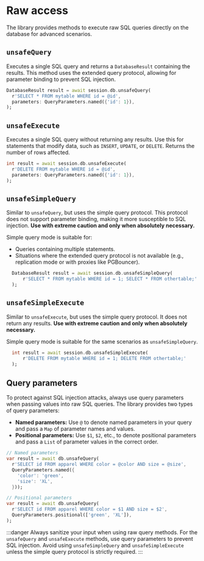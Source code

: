 # Raw access

The library provides methods to execute raw SQL queries directly on the database for advanced scenarios.

## `unsafeQuery`

Executes a single SQL query and returns a `DatabaseResult` containing the results. This method uses the extended query protocol, allowing for parameter binding to prevent SQL injection.

```dart
DatabaseResult result = await session.db.unsafeQuery(
  r'SELECT * FROM mytable WHERE id = @id', 
  parameters: QueryParameters.named({'id': 1}),
);
```

## `unsafeExecute`

Executes a single SQL query without returning any results. Use this for statements that modify data, such as `INSERT`, `UPDATE`, or `DELETE`. Returns the number of rows affected.

```dart
int result = await session.db.unsafeExecute(
  r'DELETE FROM mytable WHERE id = @id',
  parameters: QueryParameters.named({'id': 1}),
);
```

## `unsafeSimpleQuery`

Similar to `unsafeQuery`, but uses the simple query protocol. This protocol does not support parameter binding, making it more susceptible to SQL injection. **Use with extreme caution and only when absolutely necessary.**

Simple query mode is suitable for:

* Queries containing multiple statements.
* Situations where the extended query protocol is not available (e.g., replication mode or with proxies like PGBouncer).


```dart
  DatabaseResult result = await session.db.unsafeSimpleQuery(
      r'SELECT * FROM mytable WHERE id = 1; SELECT * FROM othertable;'
  );
```

## `unsafeSimpleExecute`

Similar to `unsafeExecute`, but uses the simple query protocol. It does not return any results. **Use with extreme caution and only when absolutely necessary.**

Simple query mode is suitable for the same scenarios as `unsafeSimpleQuery`.

```dart
  int result = await session.db.unsafeSimpleExecute(
      r'DELETE FROM mytable WHERE id = 1; DELETE FROM othertable;'
  );
```

## Query parameters

To protect against SQL injection attacks, always use query parameters when passing values into raw SQL queries. The library provides two types of query parameters:

* **Named parameters:** Use `@` to denote named parameters in your query and pass a `Map` of parameter names and values.
* **Positional parameters:** Use `$1`, `$2`, etc., to denote positional parameters and pass a `List` of parameter values in the correct order.

```dart
// Named parameters
var result = await db.unsafeQuery(
  r'SELECT id FROM apparel WHERE color = @color AND size = @size',
  QueryParameters.named({
    'color': 'green',
    'size': 'XL',
  }));

// Positional parameters
var result = await db.unsafeQuery(
  r'SELECT id FROM apparel WHERE color = $1 AND size = $2',
  QueryParameters.positional(['green', 'XL']),
);
```

:::danger
Always sanitize your input when using raw query methods. For the `unsafeQuery` and `unsafeExecute` methods, use query parameters to prevent SQL injection. Avoid using `unsafeSimpleQuery` and `unsafeSimpleExecute` unless the simple query protocol is strictly required.
:::

